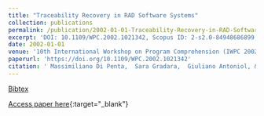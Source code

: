 ```yaml
---
title: "Traceability Recovery in RAD Software Systems"
collection: publications
permalink: /publication/2002-01-01-Traceability-Recovery-in-RAD-Software-Systems
excerpt: 'DOI: 10.1109/WPC.2002.1021342, Scopus ID: 2-s2.0-84948686899, Cited by: 22'
date: 2002-01-01
venue: '10th International Workshop on Program Comprehension (IWPC 2002), 27-29 June 2002, Paris, France'
paperurl: 'https://doi.org/10.1109/WPC.2002.1021342'
citation: ' Massimiliano Di Penta,  Sara Gradara,  Giuliano Antoniol, &quot;Traceability Recovery in RAD Software Systems.&quot; 10th International Workshop on Program Comprehension (IWPC 2002), 27-29 June 2002, Paris, France, 2002.'
---
```

[Bibtex](https://dblp.org/rec/bib/conf/iwpc/PentaGA02)

[Access paper here](https://doi.org/10.1109/WPC.2002.1021342){:target="_blank"}
